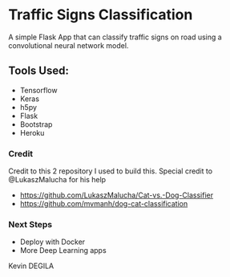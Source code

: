 # Traffic Signs Classification


A simple Flask App that can classify traffic signs on road 
using a convolutional neural network model.



## Tools Used:
* Tensorflow
* Keras
* h5py
* Flask
* Bootstrap
* Heroku


### Credit

Credit to this 2 repository I used to build this. Special
credit to @LukaszMalucha for his help

* https://github.com/LukaszMalucha/Cat-vs.-Dog-Classifier
* https://github.com/mvmanh/dog-cat-classification
### Next Steps
* Deploy with Docker
* More Deep Learning apps

Kevin DEGILA
